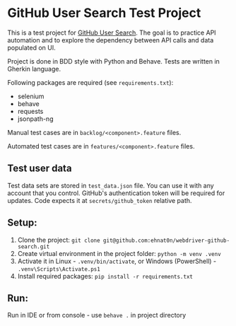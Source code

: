 # GitHub User Search Test Project
This is a test project for [GitHub User Search](https://gh-users-search.netlify.app/). The goal is to practice API automation and to explore the dependency between API calls and data populated on UI.

Project is done in BDD style with Python and Behave. Tests are written in Gherkin language.

Following packages are required (see `requirements.txt`):

- selenium
- behave
- requests
- jsonpath-ng

Manual test cases are in `backlog/<component>.feature` files.

Automated test cases are in `features/<component>.feature` files.

## Test user data
Test data sets are stored in `test_data.json` file. You can use it with any account that you control. GitHub's authentication token will be required for updates. Code expects it at `secrets/github_token` relative path.

## Setup:
1. Clone the project: `git clone git@github.com:ehnat0n/webdriver-github-search.git`
2. Create virtual environment in the project folder: `python -m venv .venv`
3. Activate it in Linux - `.venv/bin/activate`, or Windows (PowerShell) - `.venv\Scripts\Activate.ps1`
4. Install required packages: `pip install -r requirements.txt`

## Run:
Run in IDE or from console - use `behave .` in project directory
